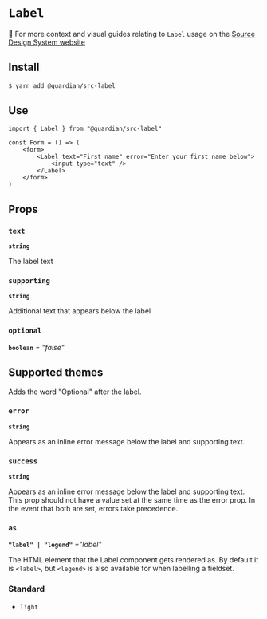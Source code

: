 # `Label`

📣 For more context and visual guides relating to `Label` usage on the [Source Design System website](https://www.theguardian.design)

## Install

```sh
$ yarn add @guardian/src-label
```

## Use

```tsx
import { Label } from "@guardian/src-label"

const Form = () => (
    <form>
        <Label text="First name" error="Enter your first name below">
            <input type="text" />
        </Label>
    </form>
)
```

## Props

### `text`

**`string`**

The label text

### `supporting`

**`string`**

Additional text that appears below the label

### `optional`

**`boolean`** _= "false"_

## Supported themes

Adds the word "Optional" after the label.

### `error`

**`string`**

Appears as an inline error message below the label and supporting text.

### `success`

**`string`**

Appears as an inline error message below the label and supporting text. This prop should not have a
value set at the same time as the error prop. In the event that both are set, errors take precedence.

### `as`

**`"label" | "legend"`** _="label"_

The HTML element that the Label component gets rendered as. By default it is `<label>`, but `<legend>`
is also available for when labelling a fieldset.

### Standard

-   `light`

